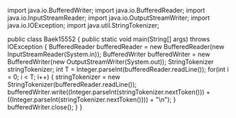 import java.io.BufferedWriter;
import java.io.BufferedReader;
import java.io.InputStreamReader;
import java.io.OutputStreamWriter;
import java.io.IOException;
import java.util.StringTokenizer;

public class Baek15552
{
    public static void main(String[] args) throws IOException
    {
        BufferedReader bufferedReader = new BufferedReader(new InputStreamReader(System.in));
        BufferedWriter bufferedWriter = new BufferedWriter(new OutputStreamWriter(System.out));
        StringTokenizer stringTokenizer;
        int T = Integer.parseInt(bufferedReader.readLine());
        for(int i = 0; i < T; i++)
        {
            stringTokenizer = new StringTokenizer(bufferedReader.readLine());
            bufferedWriter.write((Integer.parseInt(stringTokenizer.nextToken())) + ((Integer.parseInt(stringTokenizer.nextToken()))) + "\n");
        }
        bufferedWriter.close();
    }
}
